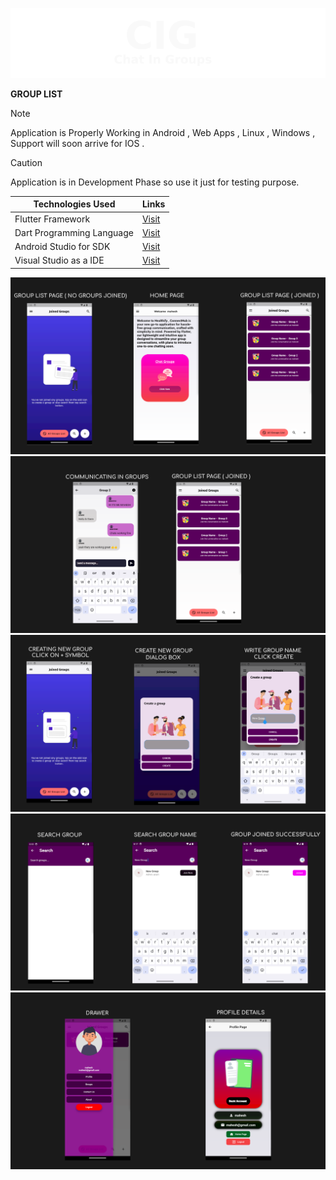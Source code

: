 
 <p align="center">
  <img src="9.png">
</p>

**GROUP LIST**

> [!NOTE]
> Application is Properly Working in Android , Web Apps , Linux , Windows , Support will soon arrive for IOS .

 
> [!CAUTION]
> Application is in Development Phase so use it just for testing purpose.

|Technologies Used | Links |
|------------------|-------|
|Flutter Framework | [Visit](https://dart.dev/) |
|Dart Programming Language | [Visit](https://flutter.dev/?gclid=CjwKCAiA1fqrBhA1EiwAMU5m_yumJ7GIPKoTuBVpxt9KTOgSwo42dPE3YfJqmI7tkGz5CAizdaqSUxoCKNYQAvD_BwE&gclsrc=aw.ds) |
|Android Studio for SDK | [Visit](https://developer.android.com/studio) |
|Visual Studio as a IDE | [Visit](https://code.visualstudio.com/) | 


![Alt text](1.png "Title")
![Alt text](2.png "Title")
![Alt text](3.png "Title")
![Alt text](4.png "Title")
![Alt text](5.png "Title")













